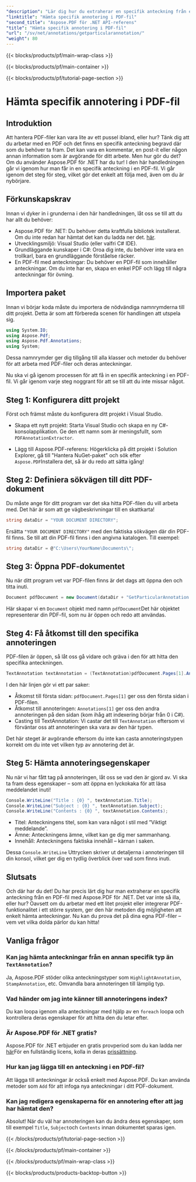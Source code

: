 ```yaml
---
"description": "Lär dig hur du extraherar en specifik anteckning från en PDF-fil med Aspose.PDF för .NET i den här detaljerade handledningen på 2000 ord. Perfekt för utvecklare."
"linktitle": "Hämta specifik annotering i PDF-fil"
"second_title": "Aspose.PDF för .NET API-referens"
"title": "Hämta specifik annotering i PDF-fil"
"url": "/sv/net/annotations/getparticularannotation/"
"weight": 80
---
```


{{< blocks/products/pf/main-wrap-class >}}

{{< blocks/products/pf/main-container >}}

{{< blocks/products/pf/tutorial-page-section >}}

# Hämta specifik annotering i PDF-fil

## Introduktion

Att hantera PDF-filer kan vara lite av ett pussel ibland, eller hur? Tänk dig att du arbetar med en PDF och det finns en specifik anteckning begravd där som du behöver ta fram. Det kan vara en kommentar, en post-it eller någon annan information som är avgörande för ditt arbete. Men hur gör du det? Om du använder Aspose.PDF för .NET har du tur! I den här handledningen går vi igenom hur man får in en specifik anteckning i en PDF-fil. Vi går igenom det steg för steg, vilket gör det enkelt att följa med, även om du är nybörjare.

## Förkunskapskrav

Innan vi dyker in i grunderna i den här handledningen, låt oss se till att du har allt du behöver:

- Aspose.PDF för .NET: Du behöver detta kraftfulla bibliotek installerat. Om du inte redan har hämtat det kan du ladda ner det. [här](https://releases.aspose.com/pdf/net/).
- Utvecklingsmiljö: Visual Studio (eller valfri C# IDE).
- Grundläggande kunskaper i C#: Oroa dig inte, du behöver inte vara en trollkarl, bara en grundläggande förståelse räcker.
- En PDF-fil med anteckningar: Du behöver en PDF-fil som innehåller anteckningar. Om du inte har en, skapa en enkel PDF och lägg till några anteckningar för övning.

## Importera paket

Innan vi börjar koda måste du importera de nödvändiga namnrymderna till ditt projekt. Detta är som att förbereda scenen för handlingen att utspela sig.

```csharp
using System.IO;
using Aspose.Pdf;
using Aspose.Pdf.Annotations;
using System;
```

Dessa namnrymder ger dig tillgång till alla klasser och metoder du behöver för att arbeta med PDF-filer och deras anteckningar.

Nu ska vi gå igenom processen för att få in en specifik anteckning i en PDF-fil. Vi går igenom varje steg noggrant för att se till att du inte missar något.

## Steg 1: Konfigurera ditt projekt

Först och främst måste du konfigurera ditt projekt i Visual Studio. 

- Skapa ett nytt projekt: Starta Visual Studio och skapa en ny C#-konsolapplikation. Ge den ett namn som är meningsfullt, som `PDFAnnotationExtractor`.
  
- Lägg till Aspose.PDF-referens: Högerklicka på ditt projekt i Solution Explorer, gå till "Hantera NuGet-paket" och sök efter `Aspose.PDF`Installera det, så är du redo att sätta igång!

## Steg 2: Definiera sökvägen till ditt PDF-dokument

Du måste ange för ditt program var det ska hitta PDF-filen du vill arbeta med. Det här är som att ge vägbeskrivningar till en skattkarta!

```csharp
string dataDir = "YOUR DOCUMENT DIRECTORY";
```

Ersätta `"YOUR DOCUMENT DIRECTORY"` med den faktiska sökvägen där din PDF-fil finns. Se till att din PDF-fil finns i den angivna katalogen. Till exempel:

```csharp
string dataDir = @"C:\Users\YourName\Documents\";
```

## Steg 3: Öppna PDF-dokumentet

Nu när ditt program vet var PDF-filen finns är det dags att öppna den och titta inuti.

```csharp
Document pdfDocument = new Document(dataDir + "GetParticularAnnotation.pdf");
```

Här skapar vi en `Document` objekt med namn `pdfDocument`Det här objektet representerar din PDF-fil, som nu är öppen och redo att användas.

## Steg 4: Få åtkomst till den specifika annoteringen

PDF-filen är öppen, så låt oss gå vidare och gräva i den för att hitta den specifika anteckningen.

```csharp
TextAnnotation textAnnotation = (TextAnnotation)pdfDocument.Pages[1].Annotations[1];
```

I den här linjen gör vi ett par saker:
- Åtkomst till första sidan: `pdfDocument.Pages[1]` ger oss den första sidan i PDF-filen.
- Åtkomst till annoteringen: `Annotations[1]` ger oss den andra annoteringen på den sidan (kom ihåg att indexering börjar från 0 i C#).
- Casting till TextAnnotation: Vi castar det till `TextAnnotation` eftersom vi förväntar oss att annoteringen ska vara av den här typen.

Det här steget är avgörande eftersom du inte kan casta annoteringstypen korrekt om du inte vet vilken typ av annotering det är.

## Steg 5: Hämta annoteringsegenskaper

Nu när vi har fått tag på annoteringen, låt oss se vad den är gjord av. Vi ska ta fram dess egenskaper – som att öppna en lyckokaka för att läsa meddelandet inuti!

```csharp
Console.WriteLine("Title : {0} ", textAnnotation.Title);
Console.WriteLine("Subject : {0} ", textAnnotation.Subject);
Console.WriteLine("Contents : {0} ", textAnnotation.Contents);
```

- Titel: Anteckningens titel, som kan vara något i stil med ”Viktigt meddelande”.
- Ämne: Anteckningens ämne, vilket kan ge dig mer sammanhang.
- Innehåll: Anteckningens faktiska innehåll – kärnan i saken.

Dessa `Console.WriteLine` Uttrycken skriver ut detaljerna i annoteringen till din konsol, vilket ger dig en tydlig överblick över vad som finns inuti.

## Slutsats

Och där har du det! Du har precis lärt dig hur man extraherar en specifik anteckning från en PDF-fil med Aspose.PDF för .NET. Det var inte så illa, eller hur? Oavsett om du arbetar med ett litet projekt eller integrerar PDF-funktionalitet i ett större system, ger den här metoden dig möjligheten att enkelt hämta anteckningar. Nu kan du prova det på dina egna PDF-filer – vem vet vilka dolda pärlor du kan hitta!

## Vanliga frågor

### Kan jag hämta anteckningar från en annan specifik typ än `TextAnnotation`?  
Ja, Aspose.PDF stöder olika anteckningstyper som `HighlightAnnotation`, `StampAnnotation`, etc. Omvandla bara annoteringen till lämplig typ.

### Vad händer om jag inte känner till annoteringens index?  
Du kan loopa igenom alla anteckningar med hjälp av en `foreach` loopa och kontrollera deras egenskaper för att hitta den du letar efter.

### Är Aspose.PDF för .NET gratis?  
Aspose.PDF för .NET erbjuder en gratis provperiod som du kan ladda ner [här](https://releases.aspose.com/)För en fullständig licens, kolla in deras [prissättning](https://purchase.aspose.com/buy).

### Hur kan jag lägga till en anteckning i en PDF-fil?  
Att lägga till anteckningar är också enkelt med Aspose.PDF. Du kan använda metoder som `Add` för att infoga nya anteckningar i ditt PDF-dokument.

### Kan jag redigera egenskaperna för en annotering efter att jag har hämtat den?  
Absolut! När du väl har annoteringen kan du ändra dess egenskaper, som till exempel `Title`, `Subject`och `Contents` innan dokumentet sparas igen.

{{< /blocks/products/pf/tutorial-page-section >}}

{{< /blocks/products/pf/main-container >}}

{{< /blocks/products/pf/main-wrap-class >}}

{{< blocks/products/products-backtop-button >}}